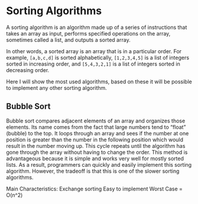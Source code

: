 # Sorting Algorithms

A sorting algorithm is an algorithm made up of a series of instructions that takes an array as input, performs specified operations on the array, sometimes called a list, and outputs a sorted array.

In other words, a sorted array is an array that is in a particular order. For example, `[a,b,c,d]` is sorted alphabetically, `[1,2,3,4,5]` is a list of integers sorted in increasing order, and `[5,4,3,2,1]` is a list of integers sorted in decreasing order.

Here I will show the most used algorithms, based on these it will be possible to implement any other sorting algorithm.

## Bubble Sort

Bubble sort compares adjacent elements of an array and organizes those elements. Its name comes from the fact that large numbers tend to “float” (bubble) to the top. It loops through an array and sees if the number at one position is greater than the number in the following position which would result in the number moving up. This cycle repeats until the algorithm has gone through the array without having to change the order. This method is advantageous because it is simple and works very well for mostly sorted lists. As a result, programmers can quickly and easily implement this sorting algorithm. However, the tradeoff is that this is one of the slower sorting algorithms.

Main Characteristics: Exchange sorting Easy to implement Worst Case = O(n^2)